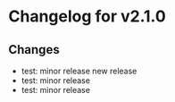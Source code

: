 # Changelog for v2.1.0

## Changes
- test: minor release new release
- test: minor release
- test: minor release

